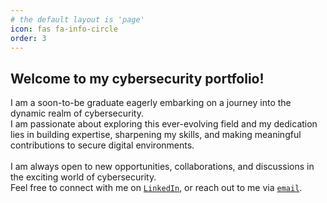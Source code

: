 ```yaml
---
# the default layout is 'page'
icon: fas fa-info-circle
order: 3
---
```


<h2>Welcome to my cybersecurity portfolio!</h2>

I am a soon-to-be graduate eagerly embarking on a journey into the dynamic realm of cybersecurity. 
<br>
I am passionate about exploring this ever-evolving field and my dedication lies in building expertise, sharpening my skills, and making meaningful contributions to secure digital environments.
<br><br>
I am always open to new opportunities, collaborations, and discussions in the exciting world of cybersecurity.<br>
Feel free to connect with me on [``LinkedIn``](https://www.linkedin.com/in/sanya-k/), or reach out to me via [``email``](mailto:sanya.kausha@gmail.com). 
